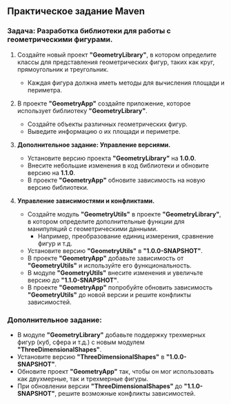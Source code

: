 ## Практическое задание Maven

### Задача: Разработка библиотеки для работы с геометрическими фигурами.

1. Создайте новый проект **"GeometryLibrary"**, в котором определите классы для представления геометрических фигур, таких как круг, прямоугольник и треугольник.
    - Каждая фигура должна иметь методы для вычисления площади и периметра.

2. В проекте **"GeometryApp"** создайте приложение, которое использует библиотеку **"GeometryLibrary"**.
    - Создайте объекты различных геометрических фигур.
    - Выведите информацию о их площади и периметре.

3. **Дополнительное задание: Управление версиями.**
    - Установите версию проекта **"GeometryLibrary"** на **1.0.0**.
    - Внесите небольшие изменения в код библиотеки и обновите версию на **1.1.0**.
    - В проекте **"GeometryApp"** обновите зависимость на новую версию библиотеки.

4. **Управление зависимостями и конфликтами.**
    - Создайте модуль **"GeometryUtils"** в проекте **"GeometryLibrary"**, в котором определите дополнительные функции для манипуляций с геометрическими данными.
        - Например, преобразование единиц измерения, сравнение фигур и т.д.
    - Установите версию **"GeometryUtils"** в **"1.0.0-SNAPSHOT"**.
    - В проекте **"GeometryApp"** добавьте зависимость от **"GeometryUtils"** и используйте его функциональность.
    - В модуле **"GeometryUtils"** внесите изменения и увеличьте версию до **"1.1.0-SNAPSHOT"**.
    - В проекте **"GeometryApp"** попробуйте обновить зависимость **"GeometryUtils"** до новой версии и решите конфликты зависимостей.

### Дополнительное задание:
- В модуле **"GeometryLibrary"** добавьте поддержку трехмерных фигур (куб, сфера и т.д.) с новым модулем **"ThreeDimensionalShapes"**.
- Установите версию **"ThreeDimensionalShapes"** в **"1.0.0-SNAPSHOT"**.
- Обновите проект **"GeometryApp"** так, чтобы он мог использовать как двухмерные, так и трехмерные фигуры.
- При обновлении версии **"ThreeDimensionalShapes"** до **"1.1.0-SNAPSHOT"**, решите возможные конфликты зависимостей.
